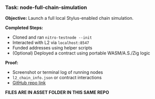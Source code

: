 ### Task: node-full-chain-simulation

**Objective:** Launch a full local Stylus-enabled chain simulation.

**Completed Steps:**
- Cloned and ran `nitro-testnode --init`
- Interacted with L2 via `localhost:8547`
- Funded addresses using helper scripts
- (Optional) Deployed a contract using portable WASM/A.S./Zig logic

**Proof:**
- Screenshot or terminal log of running nodes
- `l2_chain_info.json` or contract interactions
- [GitHub repo link]()

**FILES ARE IN ASSET FOLDER IN THIS SAME REPO**